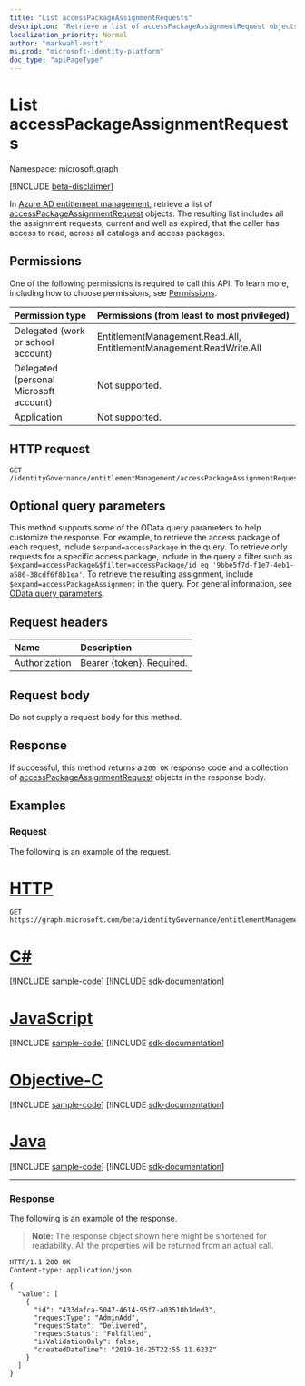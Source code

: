```yaml
---
title: "List accessPackageAssignmentRequests"
description: "Retrieve a list of accessPackageAssignmentRequest objects."
localization_priority: Normal
author: "markwahl-msft"
ms.prod: "microsoft-identity-platform"
doc_type: "apiPageType"
---
```


# List accessPackageAssignmentRequests

Namespace: microsoft.graph

[!INCLUDE [beta-disclaimer](../../includes/beta-disclaimer.md)]

In [Azure AD entitlement management](../resources/entitlementmanagement-root.md), retrieve a list of [accessPackageAssignmentRequest](../resources/accesspackageassignmentrequest.md) objects.  The resulting list includes all the assignment requests, current and well as expired, that the caller has access to read, across all catalogs and access packages.

## Permissions

One of the following permissions is required to call this API. To learn more, including how to choose permissions, see [Permissions](/graph/permissions-reference).

| Permission type                        | Permissions (from least to most privileged) |
|:---------------------------------------|:--------------------------------------------|
| Delegated (work or school account)     | EntitlementManagement.Read.All, EntitlementManagement.ReadWrite.All |
| Delegated (personal Microsoft account) | Not supported. |
| Application                            | Not supported. |

## HTTP request

<!-- { "blockType": "ignored" } -->

```http
GET /identityGovernance/entitlementManagement/accessPackageAssignmentRequests
```

## Optional query parameters

This method supports some of the OData query parameters to help customize the response. For example, to retrieve the access package of each request, include `$expand=accessPackage` in the query.  To retrieve only requests for a specific access package, include in the query a filter such as `$expand=accessPackage&$filter=accessPackage/id eq '9bbe5f7d-f1e7-4eb1-a586-38cdf6f8b1ea'`.  To retrieve the resulting assignment, include `$expand=accessPackageAssignment` in the query.
For general information, see [OData query parameters](/graph/query-parameters).

## Request headers

| Name      |Description|
|:----------|:----------|
| Authorization | Bearer \{token\}. Required. |

## Request body

Do not supply a request body for this method.

## Response

If successful, this method returns a `200 OK` response code and a collection of [accessPackageAssignmentRequest](../resources/accesspackageassignmentrequest.md) objects in the response body.

## Examples

### Request

The following is an example of the request.

# [HTTP](#tab/http)
<!-- {
  "blockType": "request",
  "name": "get_accesspackageassignmentrequests"
}-->

```msgraph-interactive
GET https://graph.microsoft.com/beta/identityGovernance/entitlementManagement/accessPackageAssignmentRequests
```
# [C#](#tab/csharp)
[!INCLUDE [sample-code](../includes/snippets/csharp/get-accesspackageassignmentrequests-csharp-snippets.md)]
[!INCLUDE [sdk-documentation](../includes/snippets/snippets-sdk-documentation-link.md)]

# [JavaScript](#tab/javascript)
[!INCLUDE [sample-code](../includes/snippets/javascript/get-accesspackageassignmentrequests-javascript-snippets.md)]
[!INCLUDE [sdk-documentation](../includes/snippets/snippets-sdk-documentation-link.md)]

# [Objective-C](#tab/objc)
[!INCLUDE [sample-code](../includes/snippets/objc/get-accesspackageassignmentrequests-objc-snippets.md)]
[!INCLUDE [sdk-documentation](../includes/snippets/snippets-sdk-documentation-link.md)]

# [Java](#tab/java)
[!INCLUDE [sample-code](../includes/snippets/java/get-accesspackageassignmentrequests-java-snippets.md)]
[!INCLUDE [sdk-documentation](../includes/snippets/snippets-sdk-documentation-link.md)]

---


### Response

The following is an example of the response.

> **Note:** The response object shown here might be shortened for readability. All the properties will be returned from an actual call.

<!-- {
  "blockType": "response",
  "truncated": true,
  "@odata.type": "microsoft.graph.accessPackageAssignmentRequest",
  "isCollection": true
} -->

```http
HTTP/1.1 200 OK
Content-type: application/json

{
  "value": [
    {
      "id": "433dafca-5047-4614-95f7-a03510b1ded3",
      "requestType": "AdminAdd",
      "requestState": "Delivered",
      "requestStatus": "Fulfilled",
      "isValidationOnly": false,
      "createdDateTime": "2019-10-25T22:55:11.623Z"
    }
  ]
}
```

<!-- uuid: 16cd6b66-4b1a-43a1-adaf-3a886856ed98
2019-02-04 14:57:30 UTC -->
<!-- {
  "type": "#page.annotation",
  "description": "List accessPackageAssignmentRequests",
  "keywords": "",
  "section": "documentation",
  "tocPath": ""
}-->


